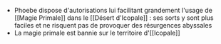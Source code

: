 - Phoebe dispose d'autorisations lui facilitant grandement l'usage de [[Magie Primale]] dans le [[Désert d'Icopale]] : ses sorts y sont plus faciles et ne risquent pas de provoquer des résurgences abyssales
- La magie primale est bannie sur le territoire d'[[Icopale]]